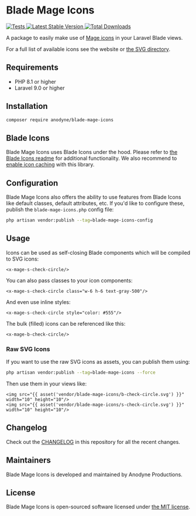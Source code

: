 # Blade Mage Icons

<a href="https://github.com/anodyne/blade-mage-icons/actions?query=workflow%3ATests">
    <img src="https://github.com/anodyne/blade-mage-icons/workflows/Tests/badge.svg" alt="Tests">
</a>
<a href="https://packagist.org/packages/anodyne/blade-mage-icons">
    <img src="https://img.shields.io/packagist/v/anodyne/blade-mage-icons" alt="Latest Stable Version">
</a>
<a href="https://packagist.org/packages/anodyne/blade-mage-icons">
    <img src="https://img.shields.io/packagist/dt/anodyne/blade-mage-icons" alt="Total Downloads">
</a>

A package to easily make use of [Mage icons](https://mageicons.com/) in your Laravel Blade views.

For a full list of available icons see the website or [the SVG directory](resources/svg).

## Requirements

- PHP 8.1 or higher
- Laravel 9.0 or higher

## Installation

```bash
composer require anodyne/blade-mage-icons
```

## Blade Icons

Blade Mage Icons uses Blade Icons under the hood. Please refer to [the Blade Icons readme](https://github.com/blade-ui-kit/blade-icons) for additional functionality. We also recommend to [enable icon caching](https://github.com/blade-ui-kit/blade-icons#caching) with this library.

## Configuration

Blade Mage Icons also offers the ability to use features from Blade Icons like default classes, default attributes, etc. If you'd like to configure these, publish the `blade-mage-icons.php` config file:

```bash
php artisan vendor:publish --tag=blade-mage-icons-config
```

## Usage

Icons can be used as self-closing Blade components which will be compiled to SVG icons:

```blade
<x-mage-s-check-circle/>
```

You can also pass classes to your icon components:

```blade
<x-mage-s-check-circle class="w-6 h-6 text-gray-500"/>
```

And even use inline styles:

```blade
<x-mage-s-check-circle style="color: #555"/>
```

The bulk (filled) icons can be referenced like this:

```blade
<x-mage-b-check-circle/>
```

### Raw SVG Icons

If you want to use the raw SVG icons as assets, you can publish them using:

```bash
php artisan vendor:publish --tag=blade-mage-icons --force
```

Then use them in your views like:

```blade
<img src="{{ asset('vendor/blade-mage-icons/b-check-circle.svg') }}" width="10" height="10"/>
<img src="{{ asset('vendor/blade-mage-icons/s-check-circle.svg') }}" width="10" height="10"/>
```

## Changelog

Check out the [CHANGELOG](CHANGELOG.md) in this repository for all the recent changes.

## Maintainers

Blade Mage Icons is developed and maintained by Anodyne Productions.

## License

Blade Mage Icons is open-sourced software licensed under [the MIT license](LICENSE.md).
